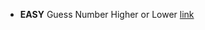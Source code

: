 - __EASY__ Guess Number Higher or Lower [link](https://leetcode.com/problems/guess-number-higher-or-lower/?envType=study-plan-v2&envId=leetcode-75)
```python

```

